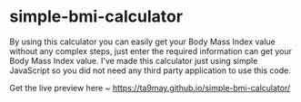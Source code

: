 # simple-bmi-calculator
By using this calculator you can easily get your Body Mass Index value without any complex steps, just enter the required information can get your Body Mass Index value. I've made this calculator just using simple JavaScript so you did not need any third party application to use this code.

Get the live preview here ~ https://ta9may.github.io/simple-bmi-calculator/
